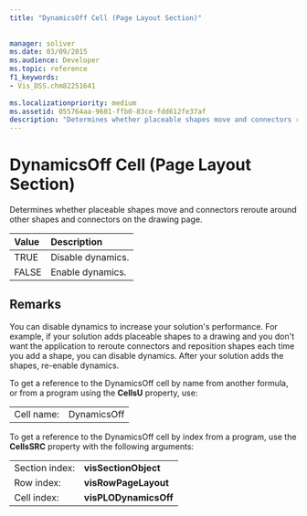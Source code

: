 ```yaml
---
title: "DynamicsOff Cell (Page Layout Section)"
 
 
manager: soliver
ms.date: 03/09/2015
ms.audience: Developer
ms.topic: reference
f1_keywords:
- Vis_DSS.chm82251641
 
ms.localizationpriority: medium
ms.assetid: 055764aa-9681-ffb0-83ce-fdd612fe37af
description: "Determines whether placeable shapes move and connectors reroute around other shapes and connectors on the drawing page."
---
```


# DynamicsOff Cell (Page Layout Section)

Determines whether placeable shapes move and connectors reroute around other shapes and connectors on the drawing page.
  
|**Value**|**Description**|
|:-----|:-----|
| TRUE  <br/> | Disable dynamics.  <br/> |
| FALSE  <br/> | Enable dynamics.  <br/> |
   
## Remarks

You can disable dynamics to increase your solution's performance. For example, if your solution adds placeable shapes to a drawing and you don't want the application to reroute connectors and reposition shapes each time you add a shape, you can disable dynamics. After your solution adds the shapes, re-enable dynamics.
  
To get a reference to the DynamicsOff cell by name from another formula, or from a program using the **CellsU** property, use: 
  
|||
|:-----|:-----|
| Cell name:  <br/> | DynamicsOff  <br/> |
   
To get a reference to the DynamicsOff cell by index from a program, use the **CellsSRC** property with the following arguments: 
  
|||
|:-----|:-----|
| Section index:  <br/> |**visSectionObject** <br/> |
| Row index:  <br/> |**visRowPageLayout** <br/> |
| Cell index:  <br/> |**visPLODynamicsOff** <br/> |
   

